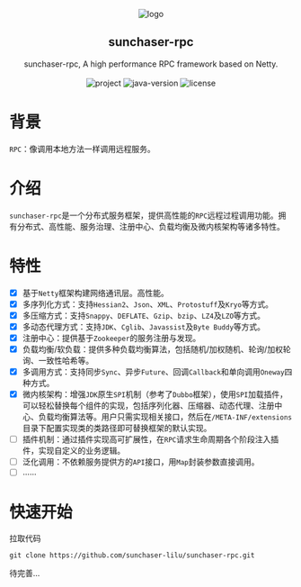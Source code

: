 <p align="center">
    <img src="https://cdn.lilu.org.cn/sunchaser-logo.png" alt="logo" />
    <h2 align="center">sunchaser-rpc</h2>
    <p align="center">
        sunchaser-rpc, A high performance RPC framework based on Netty.
        <br /><br />
        <img src="https://img.shields.io/circleci/project/github/badges/shields/master?color=%231ab1ad&label=master" alt="project" />
        <img src="https://img.shields.io/badge/JDK-8.0+-0e83c" alt="java-version" />
        <img src="https://img.shields.io/github/license/sunchaser-lilu/sunchaser-rpc?color=FF5531" alt="license" />
    </p>
</p>

# 背景

`RPC`：像调用本地方法一样调用远程服务。

# 介绍

`sunchaser-rpc`是一个分布式服务框架，提供高性能的`RPC`远程过程调用功能。拥有分布式、高性能、服务治理、注册中心、负载均衡及微内核架构等诸多特性。

# 特性

- [x] 基于`Netty`框架构建网络通讯层。高性能。 
- [x] 多序列化方式：支持`Hessian2`、`Json`、`XML`、`Protostuff`及`Kryo`等方式。 
- [x] 多压缩方式：支持`Snappy`、`DEFLATE`、`Gzip`、`bzip`、`LZ4`及`LZO`等方式。 
- [x] 多动态代理方式：支持`JDK`、`Cglib`、`Javassist`及`Byte Buddy`等方式。 
- [x] 注册中心：提供基于`Zookeeper`的服务注册与发现。 
- [x] 负载均衡/软负载：提供多种负载均衡算法，包括随机/加权随机、轮询/加权轮询、一致性哈希等。 
- [x] 多调用方式：支持同步`Sync`、异步`Future`、回调`Callback`和单向调用`Oneway`四种方式。 
- [x] 微内核架构：增强`JDK`原生`SPI`机制（参考了`Dubbo`框架），使用`SPI`加载插件，可以轻松替换每个组件的实现，包括序列化器、压缩器、动态代理、注册中心、负载均衡算法等。用户只需实现相关接口，然后在`/META-INF/extensions`目录下配置实现类的类路径即可替换框架的默认实现。
- [ ] 插件机制：通过插件实现高可扩展性，在`RPC`请求生命周期各个阶段注入插件，实现自定义的业务逻辑。
- [ ] 泛化调用：不依赖服务提供方的`API`接口，用`Map`封装参数直接调用。
- [ ] ......

# 快速开始

拉取代码

```shell
git clone https://github.com/sunchaser-lilu/sunchaser-rpc.git
```

待完善...
